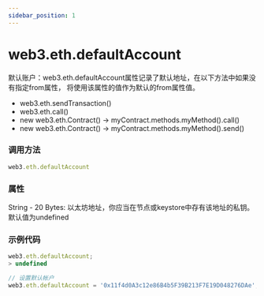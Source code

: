 ```yaml
---
sidebar_position: 1
---
```


# web3.eth.defaultAccount

默认账户：web3.eth.defaultAccount属性记录了默认地址，在以下方法中如果没有指定from属性， 将使用该属性的值作为默认的from属性值。
- web3.eth.sendTransaction()
- web3.eth.call()
- new web3.eth.Contract() -> myContract.methods.myMethod().call()
- new web3.eth.Contract() -> myContract.methods.myMethod().send()

### 调用方法

```js
web3.eth.defaultAccount
```

### 属性
String - 20 Bytes: 以太坊地址，你应当在节点或keystore中存有该地址的私钥。默认值为undefined

### 示例代码
```js
web3.eth.defaultAccount;
> undefined

// 设置默认帐户
web3.eth.defaultAccount = '0x11f4d0A3c12e86B4b5F39B213F7E19D048276DAe';
```